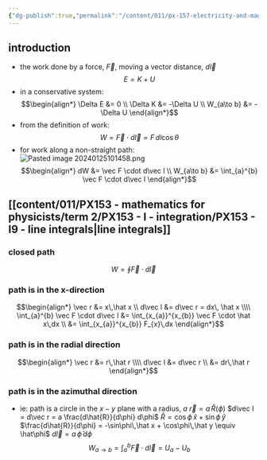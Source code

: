 ```yaml
---
{"dg-publish":true,"permalink":"/content/011/px-157-electricity-and-magnetism/px-157-b-electric-fields/ii-potentials/px-157-b7a-electric-potential-energy/","noteIcon":"1","created":"2024-10-01T18:27:10.089+01:00","updated":"2024-11-26T20:08:21.762+00:00"}
---
```


## introduction
- the work done by a force, $\vec F$, moving a vector distance, $d\vec l$
$$
E = K + U
$$
- in a conservative system:
$$\begin{align*}
\Delta E &= 0 \\
\Delta K &= -\Delta U \\
W_{a\to b} &= -\Delta U
\end{align*}$$
- from the definition of work:
$$
W = \vec F\cdot d\vec l = F\,dl\cos\theta
$$
- for work along a non-straight path:
	![Pasted image 20240125101458.png](/img/user/pics/Pasted%20image%2020240125101458.png)
	$$\begin{align*}
		dW &= \vec F \cdot d\vec l \\
		W_{a\to b} &= \int_{a}^{b} \vec F \cdot d\vec l
	\end{align*}$$
## [[content/011/PX153 - mathematics for physicists/term 2/PX153 - I - integration/PX153 - I9 - line integrals\|line integrals]]
### closed path
$$
W = \oint \vec F \cdot d\vec l
$$
### path is in the x-direction
$$\begin{align*}
	\vec r &= x\,\hat x \\
	d\vec l &= d\vec r = dx\, \hat x \\\\
	\int_{a}^{b} \vec F \cdot d\vec l &= \int_{x_{a}}^{x_{b}} \vec F \cdot \hat x\,dx \\
	&= \int_{x_{a}}^{x_{b}} F_{x}\,dx
\end{align*}$$

### path is in the radial direction
$$\begin{align*}
	\vec r &= r\,\hat r \\\\
	d\vec l &= d\vec r \\
	&= dr\,\hat r
\end{align*}$$

### path is in the azimuthal direction
- ie: path is a circle in the $x-y$ plane with a radius, $a$
	$\vec r = a\,\hat R(\phi)$
	$d\vec l = d\vec r = a \frac{d\hat{R}}{d\phi} d\phi$
	$\hat R = \cos\phi\,\hat x + \sin\phi\,\hat y$
	$\frac{d\hat{R}}{d\phi} = -\sin\phi\,\hat x + \cos\phi\,\hat y \equiv \hat\phi$
	$d\vec l = a\,\hat\phi\,d\phi$
$$
W_{a\to b} = \int_{a}^{b} \vec F\cdot d\vec l = U_{a}- U_{b}
$$

